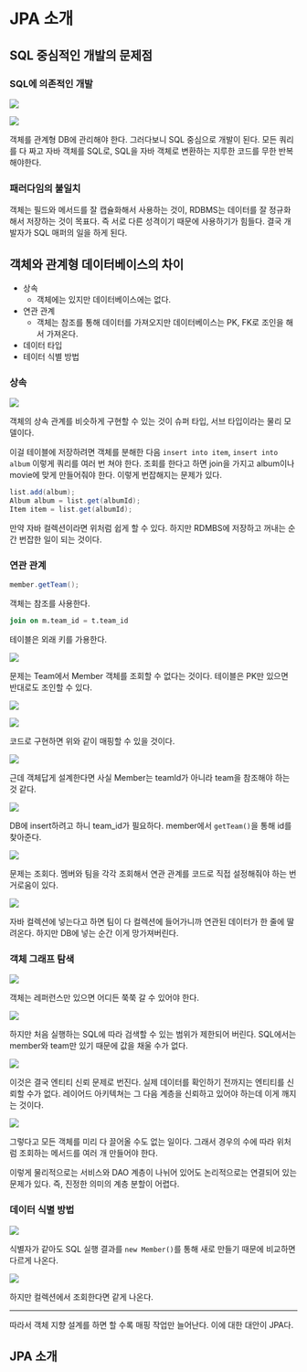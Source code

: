 # JPA 소개

## SQL 중심적인 개발의 문제점
### SQL에 의존적인 개발

![](../../.gitbook/assets/kimyounghan-orm-jpa/01/스크린샷%202021-03-12%20오전%209.04.45.png)

![](../../.gitbook/assets/kimyounghan-orm-jpa/01/스크린샷%202021-03-12%20오전%209.04.53.png)

객체를 관계형 DB에 관리해야 한다. 그러다보니 SQL 중심으로 개발이 된다. 모든 쿼리를 다 짜고 자바 객체를 SQL로, SQL을 자바 객체로 변환하는 지루한 코드를 무한 반복해야한다.

### 패러다임의 불일치

객체는 필드와 메서드를 잘 캡슐화해서 사용하는 것이, RDBMS는 데이터를 잘 정규화 해서 저장하는 것이 목표다. 즉 서로 다른 성격이기 때문에 사용하기가 힘들다. 결국 개발자가 SQL 매퍼의 일을 하게 된다.

## 객체와 관계형 데이터베이스의 차이

- 상속
  - 객체에는 있지만 데이터베이스에는 없다.
- 연관 관계
  - 객체는 참조를 통해 데이터를 가져오지만 데이터베이스는 PK, FK로 조인을 해서 가져온다.
- 데이터 타입
- 테이터 식별 방법

### 상속

![](../../.gitbook/assets/kimyounghan-orm-jpa/01/스크린샷%202021-03-12%20오전%209.12.19.png)

객체의 상속 관계를 비슷하게 구현할 수 있는 것이 슈퍼 타입, 서브 타입이라는 물리 모델이다. 

이걸 테이블에 저장하려면 객체를 분해한 다음 `insert into item`, `insert into album` 이렇게 쿼리를 여러 번 쳐야 한다. 조회를 한다고 하면 join을 가지고 album이나 movie에 맞게 만들어줘야 한다. 이렇게 번잡해지는 문제가 있다.

```java
list.add(album);
Album album = list.get(albumId);
Item item = list.get(albumId);
```

만약 자바 컬렉션이라면 위처럼 쉽게 할 수 있다. 하지만 RDMBS에 저장하고 꺼내는 순간 번잡한 일이 되는 것이다.

### 연관 관계

```java
member.getTeam();
```

객체는 참조를 사용한다.

```sql
join on m.team_id = t.team_id
```

테이블은 외래 키를 가용한다.

![](../../.gitbook/assets/kimyounghan-orm-jpa/01/스크린샷%202021-03-12%20오전%209.20.04.png)

문제는 Team에서 Member 객체를 조회할 수 없다는 것이다. 테이블은 PK만 있으면 반대로도 조인할 수 있다.

![](../../.gitbook/assets/kimyounghan-orm-jpa/01/스크린샷%202021-03-12%20오전%209.22.09.png)

![](../../.gitbook/assets/kimyounghan-orm-jpa/01/스크린샷%202021-03-12%20오전%209.22.15.png)

코드로 구현하면 위와 같이 매핑할 수 있을 것이다.

![](../../.gitbook/assets/kimyounghan-orm-jpa/01/스크린샷%202021-03-12%20오전%209.23.36.png)

근데 객체답게 설계한다면 사실 Member는 teamId가 아니라 team을 참조해야 하는 것 같다.

![](../../.gitbook/assets/kimyounghan-orm-jpa/01/스크린샷%202021-03-12%20오전%209.23.42.png)

DB에 insert하려고 하니 team_id가 필요하다. member에서 `getTeam()`을 통해 id를 찾아준다.

![](../../.gitbook/assets/kimyounghan-orm-jpa/01/스크린샷%202021-03-12%20오전%209.23.47.png)

문제는 조회다. 멤버와 팀을 각각 조회해서 연관 관계를 코드로 직접 설정해줘야 하는 번거로움이 있다.

![](../../.gitbook/assets/kimyounghan-orm-jpa/01/스크린샷%202021-03-12%20오전%209.23.53.png)

자바 컬렉션에 넣는다고 하면 팀이 다 컬렉션에 들어가니까 연관된 데이터가 한 줄에 딸려온다. 하지만 DB에 넣는 순간 이게 망가져버린다.

### 객체 그래프 탐색

![](../../.gitbook/assets/kimyounghan-orm-jpa/01/스크린샷%202021-03-12%20오전%209.29.20.png)

객체는 레퍼런스만 있으면 어디든 쭉쭉 갈 수 있어야 한다.

![](../../.gitbook/assets/kimyounghan-orm-jpa/01/스크린샷%202021-03-12%20오전%209.29.20.png)

하지만 처음 실행하는 SQL에 따라 검색할 수 있는 범위가 제한되어 버린다. SQL에서는 member와 team만 있기 때문에 값을 채울 수가 없다.

![](../../.gitbook/assets/kimyounghan-orm-jpa/01/스크린샷%202021-03-12%20오전%209.29.20.png)

이것은 결국 엔티티 신뢰 문제로 번진다. 실제 데이터를 확인하기 전까지는 엔티티를 신뢰할 수가 없다. 레이어드 아키텍쳐는 그 다음 계층을 신뢰하고 있어야 하는데 이게 깨지는 것이다.

![](../../.gitbook/assets/kimyounghan-orm-jpa/01/스크린샷%202021-03-12%20오전%209.29.20.png)

그렇다고 모든 객체를 미리 다 끌어올 수도 없는 일이다. 그래서 경우의 수에 따라 위처럼 조회하는 메서드를 여러 개 만들어야 한다.

이렇게 물리적으로는 서비스와 DAO 계층이 나뉘어 있어도 논리적으로는 연결되어 있는 문제가 있다. 즉, 진정한 의미의 계층 분할이 어렵다.

### 데이터 식별 방법

![](../../.gitbook/assets/kimyounghan-orm-jpa/01/스크린샷%202021-03-12%20오전%209.34.25.png)

식별자가 같아도 SQL 실행 결과를 `new Member()`를 통해 새로 만들기 때문에 비교하면 다르게 나온다.

![](../../.gitbook/assets/kimyounghan-orm-jpa/01/스크린샷%202021-03-12%20오전%209.34.30.png)

하지만 컬렉션에서 조회한다면 같게 나온다.

----

따라서 객체 지향 설계를 하면 할 수록 매핑 작업만 늘어난다. 이에 대한 대안이 JPA다.

## JPA 소개